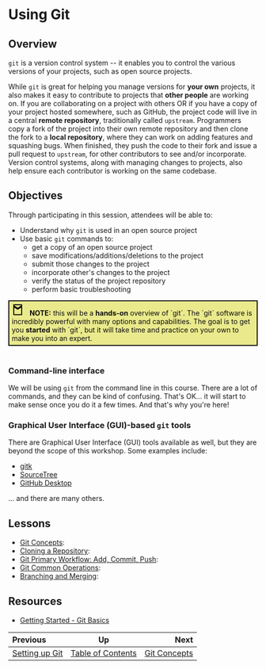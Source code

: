 <!-- begin auto-generated title section -->
# Using Git
<!-- end auto-generated section -->


## Overview

`git` is a version control system -- it enables you to control the various versions of your projects, such as open source projects.

While `git` is great for helping you manage versions for **your own** projects, it also makes it easy to contribute to projects that **other people** are working on. If you are collaborating on a project with others OR if you have a copy of your project hosted somewhere, such as GitHub, the project code will live in a central **remote repository**, traditionally called `upstream`. Programmers copy a fork of the project into their own remote repository and then clone the fork to a **local repository**, where they can work on adding features and squashing bugs. When finished, they push the code to their fork and issue a pull request to `upstream`, for other contributors to see and/or incorporate. Version control systems, along with managing changes to projects, also help ensure each contributor is working on the same codebase.

## Objectives

Through participating in this session, attendees will be able to:

* Understand why `git` is used in an open source project
* Use basic `git` commands to:
    * get a copy of an open source project
    * save modifications/additions/deletions to the project
    * submit those changes to the project
    * incorporate other's changes to the project
    * verify the status of the project repository
    * perform basic troubleshooting

<div style="background-color: #eaea8d; border: 2px solid #0e0e0e; padding: 5px; color:#0e0e0e">
  <svg xmlns="http://www.w3.org/2000/svg" width="24" height="24" viewBox="0 0 24 24" fill="none" stroke="currentColor" stroke-width="2" stroke-linecap="round" stroke-linejoin="round" style="margin-right: 8px;">
    <path d="M4 2v20h16V2H4zm16 2l-8 5-8-5M4 6l8 5 8-5" />
  </svg>
 <b>NOTE:</b> this will be a <b>hands-on</b> overview of `git`. The `git` software is incredibly powerful with many options and capabilities. The goal is to get you <b>started</b> with `git`, but it will take time and practice on your own to make you into an expert.


</div>
<br>

### Command-line interface

We will be using `git` from the command line in this course. There are a lot of commands, and they can be kind of confusing. That's OK... it will start to make sense once you do it a few times. And that's why you're here!

### Graphical User Interface (GUI)-based `git` tools

There are Graphical User Interface (GUI) tools available as well, but they are beyond the scope of this workshop. Some examples include:

* [gitk](https://lostechies.com/joshuaflanagan/2010/09/03/use-gitk-to-understand-git/)
* [SourceTree](https://www.sourcetreeapp.com/)
* [GitHub Desktop](https://desktop.github.com/)

... and there are many others.


## Lessons

* [Git Concepts](./git_concepts.md): <objective of lesson>
* [Cloning a Repository](./git_cloning.md): <objective of lesson>
* [Git Primary Workflow: Add, Commit, Push](./git_main_lifecycle.md): <objective of lesson>
* [Git Common Operations](./git_common_operations.md): <objective of lesson>
* [Branching and Merging](./git_branch_merge.md): <objective of lesson>


## Resources

* [Getting Started - Git Basics](https://git-scm.com/book/en/v2/Getting-Started-Git-Basics)

<!-- begin auto-generated nav-links section -->
| Previous                          |                Up                |                              Next |
| :-------------------------------- | :------------------------------: | --------------------------------: |
| [Setting up Git](./git_config.md) | [Table of Contents](./README.md) | [Git Concepts](./git_concepts.md) |
<!-- end auto-generated section -->
